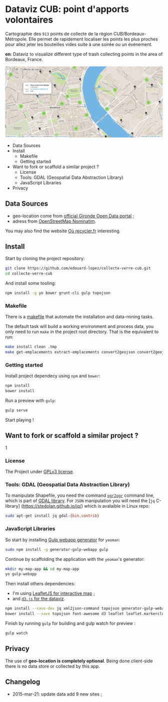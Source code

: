 # Dataviz CUB: point d'apports volontaires

Cartographie des `913` points de collecte de la région CUB/Bordeaux-Métropole. 
Elle permet de rapidement localiser les points les plus proches pour allez jeter les bouteilles vides suite à une 
soirée ou un événement.  

**en**: Dataviz to visualize different type of trash collecting points in the area of Bordeaux, France.

![dataviz preview](./preview.png)

<!-- MarkdownTOC depth=3 -->

- Data Sources
- Install
	- Makefile
	- Getting started
- Want to fork or scaffold a similar project ?
	- License
	- Tools: GDAL (Geospatial Data Abstraction Library)
	- JavaScript Libraries
- Privacy

<!-- /MarkdownTOC -->


## Data Sources

* geo-location come from [official Gironde Open Data portal](http://www.datalocale.fr/dataset/en_empac_p) ;
* adress from [OpenStreetMap Nominatim](http://wiki.openstreetmap.org/wiki/Nominatim).

You may also find the website [Où recycler.fr](http://ourecycler.fr/point-collecte/33800/Bordeaux) interesting.


## Install

Start by cloning the project repository:
```bash
git clone https://github.com/edouard-lopez/collecte-verre-cub.git
cd collecte-verre-cub
```
And install some tooling:
```bash
npm install -g yo bower grunt-cli gulp topojson
```
### Makefile

There is a [makefile](./makefile) that automate the installation and data-mining tasks.

The default task will build a working environment and process data, you only need to run `make` in the project root directory. That is the equivalent to run:

```bash
make install clean .tmp
make get-emplacements extract-emplacements convert2geojson convert2geojsonVanilla convert2topojson reverse-location2adresses fix-reverse-location
```


### Getting started

Install project dependecy using `npm` and `bower`:
```bash
npm install
bower install
```
Run a preview with `gulp`:
```bash
gulp serve
```
Start playing !


## Want to fork or scaffold a similar project ?
1
### License

The Project under [GPLv3 license](http://choosealicense.com/licenses/gpl-3.0/).


### Tools: GDAL (Geospatial Data Abstraction Library)

To manipulate Shapefile, you need the command [`ogr2ogr`](http://www.gdal.org/ogr2ogr.html) command line, which is 
part of [GDAL library](http://www.gdal.org/). For `JSON` manipulation you will need the [`jq` C-library]
(https://stedolan.github.io/jq/) which is 
avalaible in Linux repo:
```bash
sudo apt-get install jq gdal-{bin,contrib}
```


### JavaScript Libraries


So start by installing [Gulp webapp generator](https://www.npmjs.org/package/generator-gulp-webapp) for `yeoman`:
```bash
sudo npm install -g generator-gulp-webapp gulp
```

Continue by scaffolding the application with the `yeoman`'s generator:
```bash
mkdir my-map-app && cd my-map-app
yo gulp-webapp
```
Then install others dependencies:

* I'm using [LeafletJS for interactive map](http://leafletjs.com/) ;
* and [`d3.js` for the dataviz](http://d3js.org/).

```bash
npm install --save-dev jq xml2json-command topojson generator-gulp-webapp gulp gulp-sass
bower install --save topojson font-awesome d3 leaflet leaflet.markercluster es6-promise
```

Finish by running `gulp` for building and gulp watch for preview :
```bash
gulp watch
```


## Privacy

The use of **geo-location is completely optional**. Being done client-side there is no data store or collected by this app.


## Changelog

* 2015-mar-21: update data add 9 new sites ;